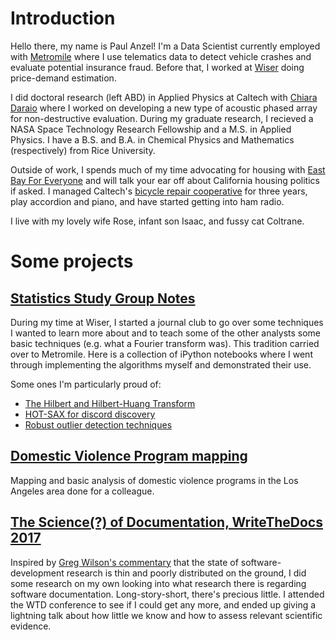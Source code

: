 # Introduction

Hello there, my name is Paul Anzel! I'm a Data Scientist currently employed with [Metromile](https://www.metromile.com/) where I use telematics data to detect vehicle crashes and evaluate potential insurance fraud. Before that, I worked at [Wiser](https://www.wiser.com/) doing price-demand estimation.

I did doctoral research (left ABD) in Applied Physics at Caltech with [Chiara Daraio](http://daraio.caltech.edu/) where I worked on developing a new type of acoustic phased array for non-destructive evaluation. During my graduate research, I recieved a NASA Space Technology Research Fellowship and a M.S. in Applied Physics. I have a B.S. and B.A. in Chemical Physics and Mathematics (respectively) from Rice University.

Outside of work, I spends much of my time advocating for housing with [East Bay For Everyone](https://eastbayforeveryone.org/) and will talk your ear off about California housing politics if asked. I managed Caltech's [bicycle repair cooperative](https://caltechbikelab.blogspot.com/) for three years, play accordion and piano, and have started getting into ham radio.

I live with my lovely wife Rose, infant son Isaac, and fussy cat Coltrane.

# Some projects

## [Statistics Study Group Notes](https://github.com/anzelpwj/Stats-week)

During my time at Wiser, I started a journal club to go over some techniques I wanted to learn more about and to teach some of the other analysts some basic techniques (e.g. what a Fourier transform was). This tradition carried over to Metromile. Here is a collection of iPython notebooks where I went through implementing the algorithms myself and demonstrated their use.

Some ones I'm particularly proud of:
- [The Hilbert and Hilbert-Huang Transform](https://nbviewer.jupyter.org/github/anzelpwj/Stats-week/blob/master/Hilbert_Transform.ipynb)
- [HOT-SAX for discord discovery](https://nbviewer.jupyter.org/github/anzelpwj/Stats-week/blob/master/HOT_SAX.ipynb)
- [Robust outlier detection techniques](https://nbviewer.jupyter.org/github/anzelpwj/Stats-week/blob/master/Grubbs_and_Qtest.ipynb)

## [Domestic Violence Program mapping](https://github.com/anzelpwj/DV_program_analysis)

Mapping and basic analysis of domestic violence programs in the Los Angeles area done for a colleague.

## [The Science(?) of Documentation, WriteTheDocs 2017](https://github.com/anzelpwj/writethedocs2017)

Inspired by [Greg Wilson's commentary](http://third-bit.com/talks/greatest-hits/#/) that the state of software-development research is thin and poorly distributed on the ground, I did some research on my own looking into what research there is regarding software documentation. Long-story-short, there's precious little. I attended the WTD conference to see if I could get any more, and ended up giving a lightning talk about how little we know and how to assess relevant scientific evidence.